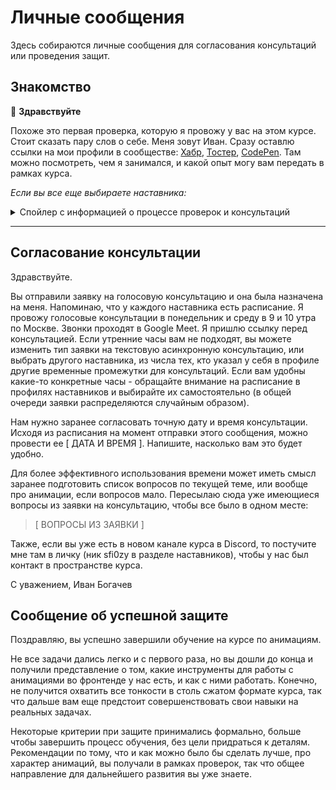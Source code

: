# Личные сообщения


Здесь собираются личные сообщения для согласования консультаций или проведения защит.


## Знакомство

:raising_hand: **Здравствуйте**

Похоже это первая проверка, которую я провожу у вас на этом курсе. Стоит сказать пару слов о себе. Меня зовут Иван. Сразу оставлю ссылки на мои профили в сообществе: [Хабр](https://habr.com/ru/users/sfi0zy/posts/), [Тостер](https://qna.habr.com/user/sfi0zy), [CodePen](https://codepen.io/sfi0zy). Там можно посмотреть, чем я занимался, и какой опыт могу вам передать в рамках курса.

*Если вы все еще выбираете наставника:*

<details>
    <summary>Спойлер с информацией о процессе проверок и консультаций</summary>

#### Ключевые моменты прохождения курса со мной:

- Я веду студентов от первого задания и до последнего.
- Провожу **проверки д/з каждый будний день**, обычно утром по Москве. Проверяю строго, рассматриваю студентов как потенциальных помощников. Смотрю не только на то, что сделано, но и на то, как сделано. И оставляю комментарии, обращая внимание на важные моменты.
- В проверках вам будут встречаться не только комментарии по текущему коду, но и темы для самостоятельного изучения или обдумывания. Учебник больше раскрывает теоретические возможности инструментов, рассказывает, что можно сделать, а информация в проверках - это мое дополнение к нему со стороны практики и набитых шишек. Они больше про то, что стоит или не стоит делать, и как организовать процессы, чтобы не было больно в перспективе. На протяжении всего обучения там будут появляться ключевые слова для погуглить, вопросы для подумать, а также альтернативные инструменты и подходы к решению задач из учебника. Все эти сообщения, обозначенные знаком :heavy_plus_sign:, будут постепенно подталкивать вас к разностороннему анализу решаемых задач. Они не требуют от вас немедленных ответов, так что если вам в какой-то момент покажется, что информации слишком много, то вы сможете возвращаться к ним спустя время.
- Асинхронные **текстовые консультации проходят тоже по будним дням**. Для того, чтобы они были продуктивными, имеет смысл сразу присылать списки вопросов, чтобы я мог отвечать сразу на все. Код за вас писать не буду, но если совсем не получается - подскажу, куда смотреть. Обычно я рекомендую обращаться за консультациями в конце каждой из тем (CSS/SVG/Canvas/WebGL), чтобы закрыть оставшиеся после учебника и комментариев вопросы по инструментам или подходам к работе.
- Голосовые консультации возможны в понедельник и среду, в 9 и 10 часов утра по Москве. Для согласования точной даты и времени - пишите мне личку в канале курса в Discord (можно найти в разделе наставников или по нику sfi0zy, если я не в сети).

</details>

---

## Согласование консультации

Здравствуйте.

Вы отправили заявку на голосовую консультацию и она была назначена на меня. Напоминаю, что у каждого наставника есть расписание. Я провожу голосовые консультации в понедельник и среду в 9 и 10 утра по Москве. Звонки проходят в Google Meet. Я пришлю ссылку перед консультацией. Если утренние часы вам не подходят, вы можете изменить тип заявки на текстовую асинхронную консультацию, или выбрать другого наставника, из числа тех, кто указал у себя в профиле другие временные промежутки для консультаций. Если вам удобны какие-то конкретные часы - обращайте внимание на расписание в профилях наставников и выбирайте их самостоятельно (в общей очереди заявки распределяются случайным образом).

Нам нужно заранее согласовать точную дату и время консультации. Исходя из расписания на момент отправки этого сообщения, можно провести ее [ ДАТА И ВРЕМЯ ]. Напишите, насколько вам это будет удобно.

Для более эффективного использования времени может иметь смысл заранее подготовить список вопросов по текущей теме, или вообще про анимации, если вопросов мало. Пересылаю сюда уже имеющиеся вопросы из заявки на консультацию, чтобы все было в одном месте:

> [ ВОПРОСЫ ИЗ ЗАЯВКИ ]

Также, если вы уже есть в новом канале курса в Discord, то постучите мне там в личку (ник sfi0zy в разделе наставников), чтобы у нас был контакт в пространстве курса.

С уважением,
Иван Богачев


## Сообщение об успешной защите

Поздравляю, вы успешно завершили обучение на курсе по анимациям.

Не все задачи дались легко и с первого раза, но вы дошли до конца и получили представление о том, какие инструменты для работы с анимациями во фронтенде у нас есть, и как с ними работать. Конечно, не получится охватить все тонкости в столь сжатом формате курса, так что дальше вам еще предстоит совершенствовать свои навыки на реальных задачах.

Некоторые критерии при защите принимались формально, больше чтобы завершить процесс обучения, без цели придраться к деталям. Рекомендации по тому, что и как можно было бы сделать лучше, про характер анимаций, вы получали в рамках проверок, так что общее направление для дальнейшего развития вы уже знаете.

